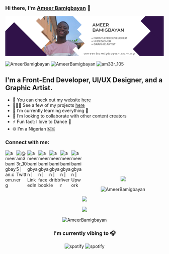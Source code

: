 ### Hi there, I'm [Ameer Bamigbayan][website] 👋              
                                                                     
                      
<p align="center"> <img src="https://github.com/AmeerBamigbayan/AmeerBamigbayan/blob/main/LinkedIn%20Banner.png" />  </p>
 
<p align="left"> <img src="https://komarev.com/ghpvc/?username=AmeerBamigbayan&label=Profile%20views&color=0e75b6&style=flat" alt="AmeerBamigbayan" /> 
 <img
src="https://img.shields.io/github/followers/AmeerBamigbayan?style=social" alt="AmeerBamigbayan" />
<img
src="https://img.shields.io/twitter/follow/am33r_105?label=Follow%20me&style=social" alt="am33r_105" /> </p>
     
 
## I'm a Front-End Developer, UI/UX Designer, and a Graphic Artist.
    
- 🔭 You can check out my website [here](https://ameerbamigbayan.com.ng/)
- 👨🏾‍💻 See a few of my projects [here](https://www.linkedin.com/in/ameerbamigbayan)
- 🌱 I’m currently learning everything 🤣 
- 👯 I’m looking to collaborate with other content creators
- ⚡ Fun fact: I love to Dance 🕺
- 🌐 I’m a Nigerian 🇳🇬
  
### Connect with me:  

[<img align="left" alt="ameerbamigbayan.com.ng" width="35px" src="https://cdn-icons-png.flaticon.com/512/841/841364.png" />][website]
[<img align="left" alt="@am33r_105 | Twitter" width="35px" src="https://img.icons8.com/color/344/twitter--v1.png" />][twitter]
[<img align="left" alt="ameerbamigbyan | LinkedIn" width="35px" src="https://img.icons8.com/color/344/linkedin-circled--v1.png" />][linkedin]
[<img align="left" alt="ameerbamigbyan | facebook" width="35px" src="https://img.icons8.com/fluency/344/facebook-new.png"  />][facebook]
[<img align="left" alt="ameerbamigbyan | dribble" width="35px" src="https://img.icons8.com/fluency/344/dribbble.png" />][dribbble]
[<img align="left" alt="ameerbamigbyan | fiverr" width="35px" src="https://img.icons8.com/color/344/fiverr.png" />][fiverr]
[<img align="left" alt="ameerbamigbyan | Upwork" width="35px" src="https://user-images.githubusercontent.com/76779409/172018227-ba03231d-3b20-4dc3-a8ba-16680c127d16.png" />][upwork]
<br /> 
<br>
<br>
<br>
 <!----<p align="center"><img src=https://github-profile-trophy.vercel.app/?username=AmeerBamigbayan&theme=onedark)](https://github.com/ryo-ma/github-profile-trophy width="100%" /></p>---->

<p align="center"> <img src=https://user-images.githubusercontent.com/76779409/170862828-81861544-0bf3-4780-9c5b-b3f309c88998.gif /> </p>

  
         



<p align="center" height='130px'> <img src="https://github-readme-stats.vercel.app/api?username=AmeerBamigbayan&show_icons=true&hide_title=true&include_all_commits=true&line_height=21&bg_color=0,ffb400,ffb400,F6C03D,F4DDA6&count_private=true&theme=graywhite" alt="AmeerBamigbayan"/></p>
<p align="center" height='130px'><img src="https://github-readme-stats.vercel.app/api/wakatime?username=Ameer_105&layout=compact&theme=solarized-dark&hide_border=true"/> </p>
<p align="center" height='130px'><img src="https://github-readme-streak-stats.herokuapp.com/?user=AmeerBamigbayan&theme=dark"/> </p>
 <p align="center" height='130px'> <img src="https://github-readme-stats.vercel.app/api/top-langs/?username=AmeerBamigbayan&layout=compact&show_icons=true&bg_color=0,EFE4CA,F4DDA6,F6C03D&theme=graywhite&hide_title=true" alt="AmeerBamigbayan"/> </p>

<h3 align="center">I'm currently vibing to 🎧</h3>
<p align="center"> <img src="https://spotify-github-profile.vercel.app/api/view?uid=dfnf3b6pfm5cxs5ix9nfyrtep&cover_image=true&theme=default&bar_color_cover=false" alt="spotify" height="320px"/> <img src="https://spotify-recently-played-readme.vercel.app/api?user=dfnf3b6pfm5cxs5ix9nfyrtep" alt="spotify" height="320px"/></p>



[website]: https://ameerbamigbayan.com.ng/
[twitter]: https://www.twitter.com/am33r_105/ 
[linkedin]: https://www.linkedin.com/in/ameerbamigbayan
[dribbble]: https://dribbble.com/AmeerBamigbayan
[fiverr]: https://www.fiverr.com/ameerdamilola?public_mode=true
[upwork]: https://www.upwork.com/freelancers/~018e4a266da3c6f995
[facebook]: https://www.facebook.com/ameer.bamigbayan.1/ 

